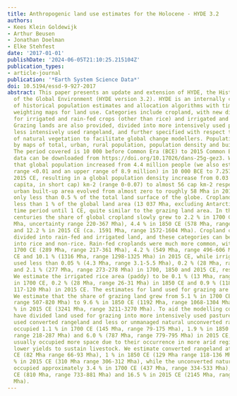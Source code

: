 ```yaml
---
title: Anthropogenic land use estimates for the Holocene - HYDE 3.2
authors:
- Kees Klein Goldewijk
- Arthur Beusen
- Jonathan Doelman
- Elke Stehfest
date: '2017-01-01'
publishDate: '2024-06-05T21:10:25.215104Z'
publication_types:
- article-journal
publication: '*Earth System Science Data*'
doi: 10.5194/essd-9-927-2017
abstract: This paper presents an update and extension of HYDE, the History Database
  of the Global Environment (HYDE version 3.2). HYDE is an internally consistent combination
  of historical population estimates and allocation algorithms with time-dependent
  weighting maps for land use. Categories include cropland, with new distinctions
  for irrigated and rain-fed crops (other than rice) and irrigated and rain-fed rice.
  Grazing lands are also provided, divided into more intensively used pasture and
  less intensively used rangeland, and further specified with respect to conversion
  of natural vegetation to facilitate global change modellers. Population is represented
  by maps of total, urban, rural population, population density and built-up area.
  The period covered is 10 000 before Common Era (BCE) to 2015 Common Era (CE). All
  data can be downloaded from https://doi.org/10.17026/dans-25g-gez3. We estimate
  that global population increased from 4.4 million people (we also estimate a lower
  range <0.01 and an upper range of 8.9 million) in 10 000 BCE to 7.257 billion in
  2015 CE, resulting in a global population density increase from 0.03 persons (or
  capita, in short cap) km-2 (range 0-0.07) to almost 56 cap km-2 respectively. The
  urban built-up area evolved from almost zero to roughly 58 Mha in 2015 CE, still
  only less than 0.5 % of the total land surface of the globe. Cropland occupied approximately
  less than 1 % of the global land area (13 037 Mha, excluding Antarctica) for a long
  time period until 1 CE, quite similar to the grazing land area. In the following
  centuries the share of global cropland slowly grew to 2.2 % in 1700 CE (ca. 293
  Mha, uncertainty range 220-367 Mha), 4.4 % in 1850 CE (578 Mha, range 522-637 Mha)
  and 12.2 % in 2015 CE (ca. 1591 Mha, range 1572-1604 Mha). Cropland can be further
  divided into rain-fed and irrigated land, and these categories can be further separated
  into rice and non-rice. Rain-fed croplands were much more common, with 2.2 % in
  1700 CE (289 Mha, range 217-361 Mha), 4.2 % (549 Mha, range 496-606 Mha) in 1850
  CE and 10.1 % (1316 Mha, range 1298-1325 Mha) in 2015 CE, while irrigated croplands
  used less than 0.05 % (4.3 Mha, range 3.1-5.5 Mha), 0.2 % (28 Mha, range 25-31 Mha)
  and 2.1 % (277 Mha, range 273-278 Mha) in 1700, 1850 and 2015 CE, respectively.
  We estimate the irrigated rice area (paddy) to be 0.1 % (13 Mha, range 9-16 Mha)
  in 1700 CE, 0.2 % (28 Mha, range 26-31 Mha) in 1850 CE and 0.9 % (118 Mha, range
  117-120 Mha) in 2015 CE. The estimates for land used for grazing are much more uncertain.
  We estimate that the share of grazing land grew from 5.1 % in 1700 CE (667 Mha,
  range 507-820 Mha) to 9.6 % in 1850 CE (1192 Mha, range 1068-1304 Mha) and 24.9
  % in 2015 CE (3241 Mha, range 3211-3270 Mha). To aid the modelling community we
  have divided land used for grazing into more intensively used pasture, less intensively
  used converted rangeland and less or unmanaged natural unconverted rangeland. Pasture
  occupied 1.1 % in 1700 CE (145 Mha, range 79-175 Mha), 1.9 % in 1850 CE (253 Mha,
  range 218-287 Mha) and 6.0 % (787 Mha, range 779-795 Mha) in 2015 CE, while rangelands
  usually occupied more space due to their occurrence in more arid regions and thus
  lower yields to sustain livestock. We estimate converted rangeland at 0.6 % in 1700
  CE (82 Mha range 66-93 Mha), 1 % in 1850 CE (129 Mha range 118-136 Mha) and 2.4
  % in 2015 CE (310 Mha range 306-312 Mha), while the unconverted natural rangelands
  occupied approximately 3.4 % in 1700 CE (437 Mha, range 334-533 Mha), 6.2 % in 1850
  CE (810 Mha, range 733-881 Mha) and 16.5 % in 2015 CE (2145 Mha, range 2126-2164
  Mha).
---
```

